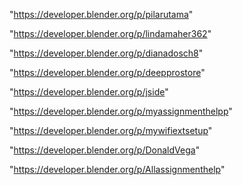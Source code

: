 "https://developer.blender.org/p/pilarutama"

"https://developer.blender.org/p/lindamaher362"

"https://developer.blender.org/p/dianadosch8"

"https://developer.blender.org/p/deepprostore"

"https://developer.blender.org/p/jside"

"https://developer.blender.org/p/myassignmenthelpp"

"https://developer.blender.org/p/mywifiextsetup"

"https://developer.blender.org/p/DonaldVega"

"https://developer.blender.org/p/Allassignmenthelp"

